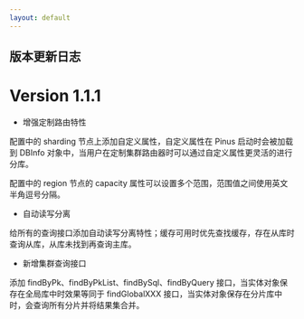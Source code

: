 ```yaml
---
layout: default
---
```


## 版本更新日志

# Version 1.1.1

* 增强定制路由特性

配置中的 sharding 节点上添加自定义属性，自定义属性在 Pinus 启动时会被加载到 DBInfo 对象中，当用户在定制集群路由器时可以通过自定义属性更灵活的进行分库。

配置中的 region 节点的 capacity 属性可以设置多个范围，范围值之间使用英文半角逗号分隔。

* 自动读写分离

给所有的查询接口添加自动读写分离特性；缓存可用时优先查找缓存，存在从库时查询从库，从库未找到再查询主库。

* 新增集群查询接口

添加 findByPk、findByPkList、findBySql、findByQuery 接口，当实体对象保存在全局库中时效果等同于 findGlobalXXX 接口，当实体对象保存在分片库中时，会查询所有分片并将结果集合并。
